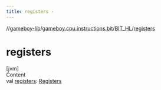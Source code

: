```yaml
---
title: registers -
---
```

//[gameboy-lib](../../index.md)/[gameboy.cpu.instructions.bit](../index.md)/[BIT_HL](index.md)/[registers](registers.md)



# registers  
[jvm]  
Content  
val [registers](registers.md): [Registers](../../gameboy.cpu/-registers/index.md)  



